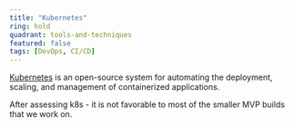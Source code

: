 ```yaml
---
title: "Kubernetes"
ring: hold
quadrant: tools-and-techniques
featured: false
tags: [DevOps, CI/CD]
---
```


[Kubernetes](https://kubernetes.io/) is an open-source system for automating the deployment, scaling, and management of containerized applications.

After assessing k8s - it is not favorable to most of the smaller MVP builds that we work on.
